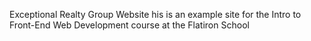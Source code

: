 Exceptional Realty Group Website
his is an example site for the Intro to Front-End Web Development course at the Flatiron School